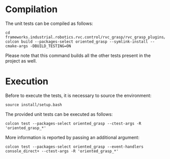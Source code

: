 # Compilation
The unit tests can be compiled as follows:
```
cd frameworks.industrial.robotics.rvc.control/rvc_grasp/rvc_grasp_plugins/oriented_grasp
colcon build --packages-select oriented_grasp --symlink-install --cmake-args -DBUILD_TESTING=ON
```
Please note that this command builds all the other tests present in the project as well.

# Execution
Before to execute the tests, it is necessary to source the environment:
```
source install/setup.bash
```

The provided unit tests can be executed as follows:
```
colcon test --packages-select oriented_grasp --ctest-args -R 'oriented_grasp_*'
```
More information is reported by passing an additional argument:
```
colcon test --packages-select oriented_grasp --event-handlers console_direct+ --ctest-args -R 'oriented_grasp_*'
```
